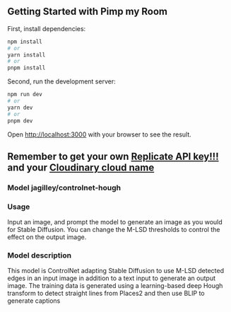 ## Getting Started with Pimp my Room

First, install dependencies:

```bash
npm install
# or
yarn install
# or
pnpm install
```

Second, run the development server:

```bash
npm run dev
# or
yarn dev
# or
pnpm dev
```


Open [http://localhost:3000](http://localhost:3000) with your browser to see the result.

## Remember to get your own [Replicate API key!!!](https://replicate.com/account/api-tokens) and your [Cloudinary cloud name](https://cloudinary.com/)

### Model jagilley/controlnet-hough
### Usage
Input an image, and prompt the model to generate an image as you would for Stable Diffusion. You can change the M-LSD thresholds to control the effect on the output image.

### Model description
This model is ControlNet adapting Stable Diffusion to use M-LSD detected edges in an input image in addition to a text input to generate an output image. The training data is generated using a learning-based deep Hough transform to detect straight lines from Places2 and then use BLIP to generate captions